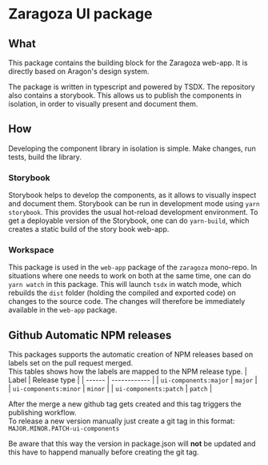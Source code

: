 # Zaragoza UI package

## What

This package contains the building block for the Zaragoza web-app. It is directly based on Aragon's design system.

The package is written in typescript and powered by TSDX. The repository also contains a storybook. This allows us to publish the components in isolation, in order to visually present and document them.

## How

Developing the component library in isolation is simple. Make changes, run tests, build the library.

### Storybook

Storybook helps to develop the components, as it allows to visually inspect and document them. Storybook can be run in development mode using `yarn storybook`. This provides the usual hot-reload development environment. To get a deployable version of the Storybook, one can do `yarn-build`, which creates a static build of the story book web-app.

### Workspace

This package is used in the `web-app` package of the `zaragoza` mono-repo. In situations where one needs to work on both at the same time, one can do `yarn watch` in this package. This will launch `tsdx` in watch mode, which rebuilds the `dist` folder (holding the compiled and exported code) on changes to the source code. The changes will therefore be immediately available in the `web-app` package.

## Github Automatic NPM releases

This packages supports the automatic creation of NPM releases based on labels set on the pull request merged.  
This tables shows how the labels are mapped to the NPM release type.
| Label | Release type |
| ------ | ------------ |
| `ui-components:major` | `major` |
| `ui-components:minor` | `minor` |
| `ui-components:patch` | `patch` |

After the merge a new github tag gets created and this tag triggers the publishing workflow.  
To release a new version manually just create a git tag in this format:  
`MAJOR.MINOR.PATCH-ui-components`

Be aware that this way the version in package.json will **not** be updated and this have to happend manually before creating the git tag.
